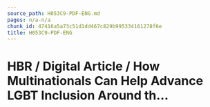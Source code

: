 ```yaml
---
source_path: H053C9-PDF-ENG.md
pages: n/a-n/a
chunk_id: 47416a5a73c51d1dd467c829b995334161278f6e
title: H053C9-PDF-ENG
---
```

# HBR / Digital Article / How Multinationals Can Help Advance LGBT Inclusion Around th…
